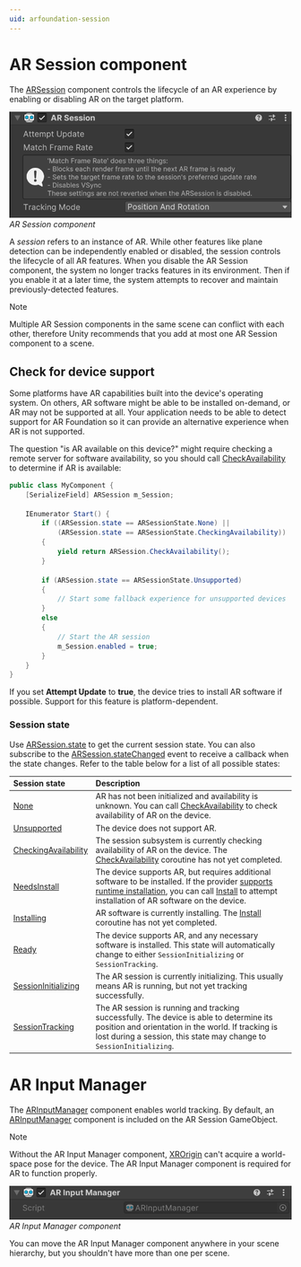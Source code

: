 ```yaml
---
uid: arfoundation-session
---
```

# AR Session component

The [ARSession](xref:UnityEngine.XR.ARFoundation.ARSession) component controls the lifecycle of an AR experience by enabling or disabling AR on the target platform.

![AR Session component](../images/ar-session.png)<br/>*AR Session component*

A *session* refers to an instance of AR. While other features like plane detection can be independently enabled or disabled, the session controls the lifecycle of all AR features. When you disable the AR Session component, the system no longer tracks features in its environment. Then if you enable it at a later time, the system attempts to recover and maintain previously-detected features.

> [!NOTE]
> Multiple AR Session components in the same scene can conflict with each other, therefore Unity recommends that you add at most one AR Session component to a scene.

## Check for device support

Some platforms have AR capabilities built into the device's operating system. On others, AR software might be able to be installed on-demand, or AR may not be supported at all. Your application needs to be able to detect support for AR Foundation so it can provide an alternative experience when AR is not supported.

The question "is AR available on this device?" might require checking a remote server for software availability, so you should call [CheckAvailability](xref:UnityEngine.XR.ARFoundation.ARSession.CheckAvailability) to determine if AR is available:


```csharp
public class MyComponent {
    [SerializeField] ARSession m_Session;

    IEnumerator Start() {
        if ((ARSession.state == ARSessionState.None) ||
            (ARSession.state == ARSessionState.CheckingAvailability))
        {
            yield return ARSession.CheckAvailability();
        }

        if (ARSession.state == ARSessionState.Unsupported)
        {
            // Start some fallback experience for unsupported devices
        }
        else
        {
            // Start the AR session
            m_Session.enabled = true;
        }
    }
}
```

If you set **Attempt Update** to **true**, the device tries to install AR software if possible. Support for this feature is platform-dependent.

<a id="session-state"/>

### Session state

Use [ARSession.state](xref:UnityEngine.XR.ARFoundation.ARSession.state) to get the current session state. You can also subscribe to the [ARSession.stateChanged](xref:UnityEngine.XR.ARFoundation.ARSession.stateChanged) event to receive a callback when the state changes. Refer to the table below for a list of all possible states:

| Session state | Description |
| :------------ | :---------- |
| [None](xref:UnityEngine.XR.ARFoundation.ARSessionState.None) | AR has not been initialized and availability is unknown. You can call [CheckAvailability](xref:UnityEngine.XR.ARFoundation.ARSession.CheckAvailability) to check availability of AR on the device. |
| [Unsupported](xref:UnityEngine.XR.ARFoundation.ARSessionState.Unsupported) | The device does not support AR. |
| [CheckingAvailability](xref:UnityEngine.XR.ARFoundation.ARSessionState.CheckingAvailability) | The session subsystem is currently checking availability of AR on the device. The [CheckAvailability](xref:UnityEngine.XR.ARFoundation.ARSession.CheckAvailability) coroutine has not yet completed. |
| [NeedsInstall](xref:UnityEngine.XR.ARFoundation.ARSessionState.NeedsInstall) | The device supports AR, but requires additional software to be installed. If the provider [supports runtime installation](xref:UnityEngine.XR.ARSubsystems.XRSessionSubsystemDescriptor.supportsInstall), you can call [Install](xref:UnityEngine.XR.ARFoundation.ARSession.Install) to attempt installation of AR software on the device. |
| [Installing](xref:UnityEngine.XR.ARFoundation.ARSessionState.Installing) | AR software is currently installing. The [Install](xref:UnityEngine.XR.ARFoundation.ARSession.Install) coroutine has not yet completed. |
| [Ready](xref:UnityEngine.XR.ARFoundation.ARSessionState.Ready) | The device supports AR, and any necessary software is installed. This state will automatically change to either `SessionInitializing` or `SessionTracking`. |
| [SessionInitializing](xref:UnityEngine.XR.ARFoundation.ARSessionState.SessionInitializing) | The AR session is currently initializing. This usually means AR is running, but not yet tracking successfully. |
| [SessionTracking](xref:UnityEngine.XR.ARFoundation.ARSessionState.SessionTracking) | The AR session is running and tracking successfully. The device is able to determine its position and orientation in the world. If tracking is lost during a session, this state may change to `SessionInitializing`. |

# AR Input Manager

The [ARInputManager](xref:UnityEngine.XR.ARFoundation.ARInputManager) component enables world tracking. By default, an [ARInputManager](xref:UnityEngine.XR.ARFoundation.ARInputManager) component is included on the AR Session GameObject.

> [!NOTE]
> Without the AR Input Manager component, [XROrigin](xref:Unity.XR.CoreUtils.XROrigin) can't acquire a world-space pose for the device. The AR Input Manager component is required for AR to function properly.

![AR Input Manager component](../images/ar-input-manager.png)<br/>*AR Input Manager component*

You can move the AR Input Manager component anywhere in your scene hierarchy, but you shouldn't have more than one per scene.
